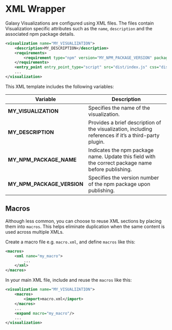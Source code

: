 # XML Wrapper

Galaxy Visualizations are configured using XML files. The files contain Visualization specific attributes such as the `name`, `description` and the associated npm package details.

```xml
<visualization name="MY_VISUALIZATION">
    <description>MY_DESCRIPTION</description>
    <requirements>
        <requirement type="npm" version="MY_NPM_PACKAGE_VERSION" package="MY_NPM_PACKAGE_NAME"/>
    </requirements>
    <entry_point entry_point_type="script" src="dist/index.js" css="dist/index.css" />
    ...
</visualization>
```

This XML template includes the following variables:

| Variable | Description |
|----------|-------------|
| **MY_VISUALIZATION** | Specifies the name of the visualization. |
| **MY_DESCRIPTION** | Provides a brief description of the visualization, including references if it’s a third-party plugin. |
| **MY_NPM_PACKAGE_NAME** | Indicates the npm package name. Update this field with the correct package name before publishing. |
| **MY_NPM_PACKAGE_VERSION** | Specifies the version number of the npm package upon publishing. |

## Macros

Although less common, you can choose to reuse XML sections by placing them into `macros`. This helps eliminate duplication when the same content is used across multiple XMLs.

Create a macro file e.g. `macro.xml`, and define `macros` like this:

```xml
<macros>
    <xml name="my_macro">
        ...
    </xml>
</macros>
```

In your main XML file, include and reuse the `macros` like this:

```xml
<visualization name="MY_VISUALIZATION">
    <macros>
        <import>macro.xml</import>
    </macros>
    ...
    <expand macro="my_macro"/>
    ...
</visualization>
```

